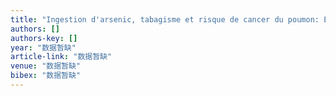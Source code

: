 ```yaml
---
title: "Ingestion d'arsenic, tabagisme et risque de cancer du poumon: Etude de suivi dans des zones d'arsenicisme endemique a Taiwan"
authors: []
authors-key: []
year: "数据暂缺"
article-link: "数据暂缺"
venue: "数据暂缺"
bibex: "数据暂缺"
---
```

